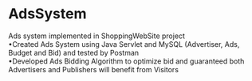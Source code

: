 # AdsSystem
Ads system implemented in ShoppingWebSite project </br>
•Created Ads System using Java Servlet and MySQL (Advertiser, Ads, Budget and Bid) and tested by Postman </br>
•Developed Ads Bidding Algorithm to optimize bid and guaranteed both Advertisers and Publishers will benefit from Visitors </br>
